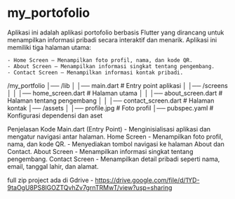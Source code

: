# my_portofolio

Aplikasi ini adalah aplikasi portofolio berbasis Flutter yang dirancang untuk menampilkan informasi pribadi secara interaktif dan menarik. Aplikasi ini memiliki tiga halaman utama:

    - Home Screen – Menampilkan foto profil, nama, dan kode QR.
    - About Screen – Menampilkan informasi singkat tentang pengembang.
    - Contact Screen – Menampilkan informasi kontak pribadi.


/my_portfolio
│── /lib
│   │── main.dart               # Entry point aplikasi
│   │── /screens
│   │   │── home_screen.dart    # Halaman utama
│   │   │── about_screen.dart   # Halaman tentang pengembang
│   │   │── contact_screen.dart # Halaman kontak
│── /assets
│   │── profile.jpg             # Foto profil
│── pubspec.yaml                # Konfigurasi dependensi dan aset



Penjelasan Kode
    Main.dart (Entry Point)
        - Menginisialisasi aplikasi dan mengatur navigasi antar halaman.
    Home Screen
        - Menampilkan foto profil, nama, dan kode QR.
        - Menyediakan tombol navigasi ke halaman About dan Contact.
    About Screen
        - Menampilkan informasi singkat tentang pengembang.
    Contact Screen
        - Menampilkan detail pribadi seperti nama, email, tanggal lahir, dan alamat.

full zip project ada di Gdrive - https://drive.google.com/file/d/1YD-9taOgU8PS8lGOZTQvhZv7grnTRMwT/view?usp=sharing